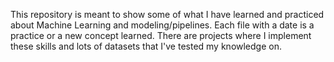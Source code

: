 This repository is meant to show some of what I have learned and practiced about Machine Learning and modeling/pipelines. Each file with a date is a practice or a new concept learned. There are projects where I implement these skills and lots of datasets that I've tested my knowledge on.
